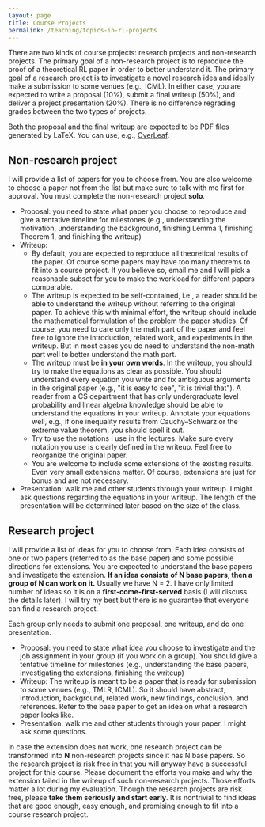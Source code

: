 ```yaml
---
layout: page
title: Course Projects 
permalink: /teaching/topics-in-rl-projects
---
```


There are two kinds of course projects: research projects and non-research projects.
The primary goal of a non-research project is to reproduce the proof of a theoretical RL paper in order to better understand it.
The primary goal of a research project is to investigate a novel research idea and ideally make a submission to some venues (e.g., ICML).
In either case,
you are expected to write a proposal (10%), submit a final writeup (50%), and deliver a project presentation (20%).
There is no difference regrading grades between the two types of projects.  

Both the proposal and the final writeup are expected to be PDF files generated by LaTeX. You can use, e.g., [OverLeaf](https://www.overleaf.com).

## Non-research project
I will provide a list of papers for you to choose from. You are also welcome to choose a paper not from the list but make sure to talk with me first for approval.
You must complete the non-research project **solo**.

* Proposal: you need to state what paper you choose to reproduce and give a tentative timeline for milestones (e.g., understanding the motivation, understanding the background, finishing Lemma 1, finishing Theorem 1, and finishing the writeup)
* Writeup: 
  - By default, you are expected to reproduce all theoretical results of the paper. Of course some papers may have too many theorems to fit into a course project. If you believe so, email me and I will pick a reasonable subset for you to make the workload for different papers comparable.
  - The writeup is expected to be self-contained, i.e., a reader should be able to understand the writeup without referring to the original paper. To achieve this with minimal effort, the writeup should include the mathematical formulation of the problem the paper studies.
  Of course, you need to care only the math part of the paper and feel free to ignore the introduction, related work, and experiments in the writeup. 
  But in most cases you do need to understand the non-math part well to better understand the math part.
  - The writeup must be **in your own words**. In the writeup, you should try to make the equations as clear as possible. You should understand every equation you write and fix ambiguous arguments in the original paper (e.g., "it is easy to see", "it is trivial that"). A reader from a CS department that has only undergraduate level probability and linear algebra knowledge should be able to understand the equations in your writeup. Annotate your equations well, e.g., if one inequality results from Cauchy–Schwarz or the extreme value theorem,
  you should spell it out.
  - Try to use the notations I use in the lectures. Make sure every notation you use is clearly defined in the writeup. Feel free to reorganize the original paper.
  - You are welcome to include some extensions of the existing results. Even very small extensions matter. Of course, extensions are just for bonus and are not necessary.
* Presentation: walk me and other students through your writeup. I might ask questions regarding the equations in your writeup. The length of the presentation will be determined later based on the size of the class.

## Research project
I will provide a list of ideas for you to choose from. Each idea consists of one or two papers (referred to as the base paper) and some possible directions for extensions. You are expected to understand the base papers and investigate the extension.
**If an idea consists of N base papers, then a group of N can work on it.** 
Usually we have N = 2.
I have only limited number of ideas so it is on a **first-come-first-served** basis (I will discuss the details later). I will try my best but there is no guarantee that everyone can find a research project. 

Each group only needs to submit one proposal, one writeup, and do one presentation.
* Proposal: you need to state what idea you choose to investigate and the job assignment in your group (if you work on a group).
You should give a tentative timeline for milestones (e.g., understanding the base papers, investigating the extensions, finishing the writeup)
* Writeup: The writeup is meant to be a paper that is ready for submission to some venues (e.g., TMLR, ICML). So it should have abstract, introduction, background, related work, new findings, conclusion, and references. Refer to the base paper to get an idea on what a research paper looks like.
* Presentation: walk me and other students through your paper. I might ask some questions.

In case the extension does not work, one research project can be transformed into **N** non-research projects since it has N base papers. So the research project is risk free in that you will anyway have a successful project for this course. Please document the efforts you make and why the extension failed in the writeup of such non-research projects. Those efforts matter a lot during my evaluation. Though the research projects are risk free, please **take them seriously and start early**. It is nontrivial to find ideas that are good enough, easy enough, and promising enough to fit into a course research project.